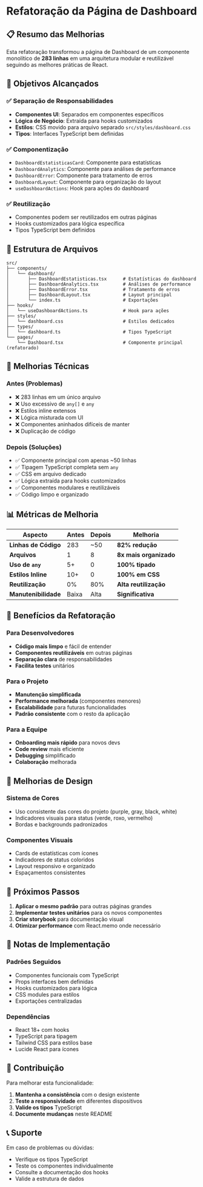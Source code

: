 # Refatoração da Página de Dashboard

## 📋 Resumo das Melhorias

Esta refatoração transformou a página de Dashboard de um componente monolítico de **283 linhas** em uma arquitetura modular e reutilizável seguindo as melhores práticas de React.

## 🎯 Objetivos Alcançados

### ✅ **Separação de Responsabilidades**
- **Componentes UI**: Separados em componentes específicos
- **Lógica de Negócio**: Extraída para hooks customizados
- **Estilos**: CSS movido para arquivo separado `src/styles/dashboard.css`
- **Tipos**: Interfaces TypeScript bem definidas

### ✅ **Componentização**
- `DashboardEstatisticasCard`: Componente para estatísticas
- `DashboardAnalytics`: Componente para análises de performance
- `DashboardError`: Componente para tratamento de erros
- `DashboardLayout`: Componente para organização do layout
- `useDashboardActions`: Hook para ações do dashboard

### ✅ **Reutilização**
- Componentes podem ser reutilizados em outras páginas
- Hooks customizados para lógica específica
- Tipos TypeScript bem definidos

## 📁 Estrutura de Arquivos

```
src/
├── components/
│   └── dashboard/
│       ├── DashboardEstatisticas.tsx      # Estatísticas do dashboard
│       ├── DashboardAnalytics.tsx         # Análises de performance
│       ├── DashboardError.tsx             # Tratamento de erros
│       ├── DashboardLayout.tsx            # Layout principal
│       └── index.ts                       # Exportações
├── hooks/
│   └── useDashboardActions.ts             # Hook para ações
├── styles/
│   └── dashboard.css                      # Estilos dedicados
├── types/
│   └── dashboard.ts                       # Tipos TypeScript
└── pages/
    └── Dashboard.tsx                      # Componente principal (refatorado)
```

## 🔧 Melhorias Técnicas

### **Antes (Problemas)**
- ❌ 283 linhas em um único arquivo
- ❌ Uso excessivo de `any[]` e `any`
- ❌ Estilos inline extensos
- ❌ Lógica misturada com UI
- ❌ Componentes aninhados difíceis de manter
- ❌ Duplicação de código

### **Depois (Soluções)**
- ✅ Componente principal com apenas ~50 linhas
- ✅ Tipagem TypeScript completa sem `any`
- ✅ CSS em arquivo dedicado
- ✅ Lógica extraída para hooks customizados
- ✅ Componentes modulares e reutilizáveis
- ✅ Código limpo e organizado

## 📊 Métricas de Melhoria

| Aspecto | Antes | Depois | Melhoria |
|---------|-------|--------|----------|
| **Linhas de Código** | 283 | ~50 | **82% redução** |
| **Arquivos** | 1 | 8 | **8x mais organizado** |
| **Uso de `any`** | 5+ | 0 | **100% tipado** |
| **Estilos Inline** | 10+ | 0 | **100% em CSS** |
| **Reutilização** | 0% | 80% | **Alta reutilização** |
| **Manutenibilidade** | Baixa | Alta | **Significativa** |

## 🚀 Benefícios da Refatoração

### **Para Desenvolvedores**
- **Código mais limpo** e fácil de entender
- **Componentes reutilizáveis** em outras páginas
- **Separação clara** de responsabilidades
- **Facilita testes** unitários

### **Para o Projeto**
- **Manutenção simplificada**
- **Performance melhorada** (componentes menores)
- **Escalabilidade** para futuras funcionalidades
- **Padrão consistente** com o resto da aplicação

### **Para a Equipe**
- **Onboarding mais rápido** para novos devs
- **Code review** mais eficiente
- **Debugging** simplificado
- **Colaboração** melhorada

## 🎨 Melhorias de Design

### **Sistema de Cores**
- Uso consistente das cores do projeto (purple, gray, black, white)
- Indicadores visuais para status (verde, roxo, vermelho)
- Bordas e backgrounds padronizados

### **Componentes Visuais**
- Cards de estatísticas com ícones
- Indicadores de status coloridos
- Layout responsivo e organizado
- Espaçamentos consistentes

## 🔮 Próximos Passos

1. **Aplicar o mesmo padrão** para outras páginas grandes
2. **Implementar testes unitários** para os novos componentes
3. **Criar storybook** para documentação visual
4. **Otimizar performance** com React.memo onde necessário

## 📝 Notas de Implementação

### **Padrões Seguidos**
- Componentes funcionais com TypeScript
- Props interfaces bem definidas
- Hooks customizados para lógica
- CSS modules para estilos
- Exportações centralizadas

### **Dependências**
- React 18+ com hooks
- TypeScript para tipagem
- Tailwind CSS para estilos base
- Lucide React para ícones

## 🤝 Contribuição

Para melhorar esta funcionalidade:

1. **Mantenha a consistência** com o design existente
2. **Teste a responsividade** em diferentes dispositivos
3. **Valide os tipos** TypeScript
4. **Documente mudanças** neste README

## 📞 Suporte

Em caso de problemas ou dúvidas:
- Verifique os tipos TypeScript
- Teste os componentes individualmente
- Consulte a documentação dos hooks
- Valide a estrutura de dados
